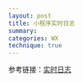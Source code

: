 ```yaml
---
layout: post
title: 小程序实时日志
summary:
categories: WX
technique: true
---
```


参考链接：[实时日志](https://developers.weixin.qq.com/miniprogram/dev/framework/realtimelog/)
